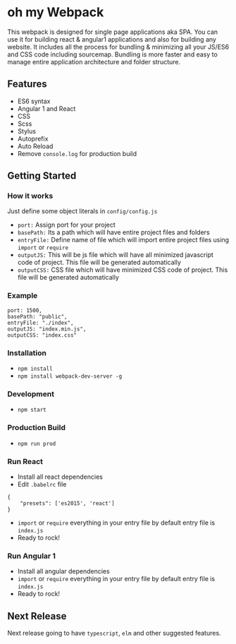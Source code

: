 # oh my Webpack

This webpack is designed for single page applications aka SPA. You can use it for building react & angular1 applications and also for building any website. It includes all the process for bundling & minimizing all your JS/ES6 and CSS code including sourcemap. Bundling is more faster and easy to manage entire application architecture and folder structure.

## Features
* ES6 syntax
* Angular 1 and React
* CSS
* Scss
* Stylus
* Autoprefix
* Auto Reload
* Remove `console.log` for production build

## Getting Started

### How it works
Just define some object literals in `config/config.js`

* `port:` Assign port for your project
* `basePath:` Its a path which will have entire project files and folders
* `entryFile:` Define name of file which will import entire project files using `import` or `require`
* `outputJS:` This will be js file which will have all minimized javascript code of project. This file will be generated automatically
* `outputCSS:` CSS file which will have minimized CSS code of project. This file will be generated automatically

### Example
```
port: 1500,
basePath: "public",
entryFile: "./index",
outputJS: "index.min.js",
outputCSS: "index.css"
```

### Installation
* `npm install`
* `npm install webpack-dev-server -g`

### Development
* `npm start`

### Production Build
* `npm run prod`

### Run React
* Install all react dependencies
* Edit `.babelrc` file
```
{
	"presets": ['es2015', 'react']
}
```
* `import` or `require` everything in your entry file by default entry file is `index.js`
* Ready to rock!

### Run Angular 1
* Install all angular dependencies
* `import` or `require` everything in your entry file by default entry file is `index.js`
* Ready to rock!

## Next Release
Next release going to have `typescript`, `elm` and other suggested features.